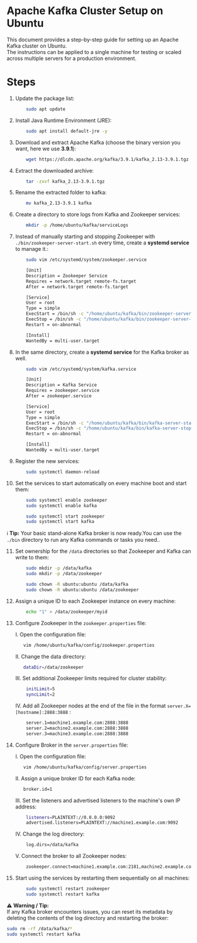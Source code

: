 # Apache Kafka Cluster Setup on Ubuntu

This document provides a step-by-step guide for setting up an Apache Kafka cluster on Ubuntu.  
The instructions can be applied to a single machine for testing or scaled across multiple servers for a production environment.


# Steps
1. Update the package list:

    ```bash
        sudo apt update
    ```

2. Install Java Runtime Environment (JRE):

    ```bash
        sudo apt install default-jre -y
    ```

3. Download and extract Apache Kafka (choose the binary version you want, here we use **3.9.1**):

    ```bash
        wget https://dlcdn.apache.org/kafka/3.9.1/kafka_2.13-3.9.1.tgz
    ```

4. Extract the downloaded archive:

    ```bash
        tar -zxvf kafka_2.13-3.9.1.tgz
    ```

5. Rename the extracted folder to kafka: 

    ```bash
        mv kafka_2.13-3.9.1 kafka
    ```

6. Create a directory to store logs from Kafka and Zookeeper services: 

    ```bash
        mkdir -p /home/ubuntu/kafka/serviceLogs
    ```

7. Instead of manually starting and stopping Zookeeper with `./bin/zookeeper-server-start.sh` every time, create a **systemd service** to manage it.: 

    ```bash
        sudo vim /etc/systemd/system/zookeeper.service
    ```

    ```bash
        [Unit]
        Description = Zookeeper Service
        Requires = network.target remote-fs.target
        After = network.target remote-fs.target

        [Service]
        User = root
        Type = simple
        ExecStart = /bin/sh -c "/home/ubuntu/kafka/bin/zookeeper-server-start.sh /home/ubuntu/kafka/config/zookeeper.properties > /home/ubuntu/kafka/serviceLogs/zookeeper.log"
        ExecStop = /bin/sh -c "/home/ubuntu/kafka/bin/zookeeper-server-stop.sh"
        Restart = on-abnormal

        [Install]
        WantedBy = multi-user.target
    ```

8.  In the same directory, create a **systemd service** for the Kafka broker as well.

    ```bash
        sudo vim /etc/systemd/system/kafka.service
    ```

    ```bash
        [Unit]
        Description = Kafka Service
        Requires = zookeeper.service
        After = zookeeper.service

        [Service]
        User = root
        Type = simple
        ExecStart = /bin/sh -c "/home/ubuntu/kafka/bin/kafka-server-start.sh /home/ubuntu/kafka/config/server.properties > /home/ubuntu/kafka/serviceLogs/kafka.log"
        ExecStop = /bin/sh -c "/home/ubuntu/kafka/bin/kafka-server-stop.sh"
        Restart = on-abnormal

        [Install]
        WantedBy = multi-user.target
    ```

9.  Register the new services:

    ```bash
        sudo systemctl daemon-reload
    ```

10. Set the services to start automatically on every machine boot and start them:

    ```bash
        sudo systemctl enable zookeeper
        sudo systemctl enable kafka
    ```

    ```bash
        sudo systemctl start zookeeper
        sudo systemctl start kafka
    ```

ℹ️ **Tip:** Your basic stand-alone Kafka broker is now ready.You can use the `./bin` directory to run any Kafka commands or tasks you need..

11. Set ownership for the `/data` directories so that Zookeeper and Kafka can write to them:

    ```bash
        sudo mkdir -p /data/kafka
        sudo mkdir -p /data/zookeeper
    ```

    ```bash
        sudo chown -R ubuntu:ubuntu /data/kafka
        sudo chown -R ubuntu:ubuntu /data/zookeeper
    ```

12. Assign a unique ID to each Zookeeper instance on every machine:

    ```bash
        echo "1" > /data/zookeeper/myid
    ```

13. Configure Zookeeper in the `zookeeper.properties` file:

    I.	Open the configuration file:

    ```bash
       vim /home/ubuntu/kafka/config/zookeeper.properties
    ```

    II.  Change the data directory:

    ```bash
       dataDir=/data/zookeeper
    ```
	
    III.  Set additional Zookeeper limits required for cluster stability: 
	
	```bash
		initLimit=5
		syncLimit=2
	```

	IV.  Add all Zookeeper nodes at the end of the file in the format `server.X=[hostname]:2888:3888` :
	
	```bash
        server.1=machine1.example.com:2888:3888
        server.2=machine2.example.com:2888:3888
        server.3=machine3.example.com:2888:3888
    ```

14. Configure Broker in the `server.properties` file:

    I.  Open the configuration file:

    ```bash
       vim /home/ubuntu/kafka/config/server.properties
    ```

    II.  Assign a unique broker ID for each Kafka node:

    ```bash
       broker.id=1
    ```

    III.  Set the listeners and advertised listeners to the machine's own IP address:

    ```bash
		listeners=PLAINTEXT://0.0.0.0:9092
        advertised.listeners=PLAINTEXT://machine1.example.com:9092
    ```

    IV.  Change the log directory:

    ```bash
        log.dirs=/data/kafka
    ```

    V.  Connect the broker to all Zookeeper nodes:

    ```bash
        zookeeper.connect=machine1.example.com:2181,machine2.example.com:2181,machine3.example.com:2181
    ```

15. Start using the services by restarting them sequentially on all machines:

    ```bash
        sudo systemctl restart zookeeper
        sudo systemctl restart kafka
    ```
	
	
⚠️ **Warning / Tip:**  
If any Kafka broker encounters issues, you can reset its metadata by deleting the contents of the log directory and restarting the broker:

```bash
sudo rm -rf /data/kafka/*
sudo systemctl restart kafka
```

